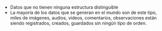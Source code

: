 - Datos que no tienen ninguna estructura distinguible
- La mayoría de los datos que se generan en el mundo son de este tipo, miles de imágenes, audios, videos, comentarios, observaciones están siendo registrados, creados, guardados sin ningún tipo de orden.